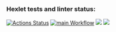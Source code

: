 ### Hexlet tests and linter status:
[![Actions Status](https://github.com/ddm14159/php-project-lvl4/workflows/hexlet-check/badge.svg)](https://github.com/ddm14159/php-project-lvl4/actions)
[![main Workflow](https://github.com/ddm14159/php-project-lvl4/actions/workflows/manual.yml/badge.svg)](https://github.com/ddm14159/php-project-lvl4/workflows/main)
<a href="https://codeclimate.com/github/ddm14159/php-project-lvl4/maintainability"><img src="https://api.codeclimate.com/v1/badges/ea2c5cd2ef0fd081d297/maintainability" /></a>
<a href="https://codeclimate.com/github/ddm14159/php-project-lvl4/test_coverage"><img src="https://api.codeclimate.com/v1/badges/ea2c5cd2ef0fd081d297/test_coverage" /></a>

